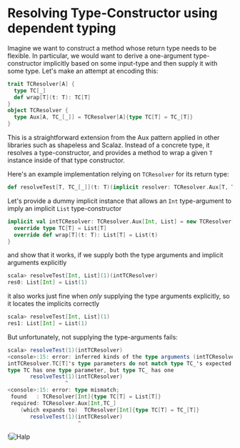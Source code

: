 # Resolving Type-Constructor using dependent typing

Imagine we want to construct a method whose return type needs to be flexible. In particular, we would want
to derive a one-argument type-constructor implicitly based on some input-type and then supply it with some type. 
Let's make an attempt at encoding this:

```scala
trait TCResolver[A] {
  type TC[_]
  def wrap[T](t: T): TC[T]
}
object TCResolver {
  type Aux[A, TC_[_]] = TCResolver[A]{type TC[T] = TC_[T]}
}
```

This is a straightforward extension from the Aux pattern applied in other libraries such as shapeless and Scalaz.
Instead of a concrete type, it resolves a type-constructor, and provides a method to wrap a given `T` instance inside
of that type constructor.

Here's an example implementation relying on `TCResolver` for its return type:

```scala
def resolveTest[T, TC_[_]](t: T)(implicit resolver: TCResolver.Aux[T, TC_]): TC_[T] = resolver.wrap(t)
```

Let's provide a dummy implicit instance that allows an `Int` type-argument to imply an implicit `List` type-constructor 

```scala
implicit val intTCResolver: TCResolver.Aux[Int, List] = new TCResolver[Int] {
  override type TC[T] = List[T]
  override def wrap[T](t: T): List[T] = List(t)
}
```

and show that it works, if we supply both the type arguments and implicit arguments explicitly

```scala
scala> resolveTest[Int, List](1)(intTCResolver)
res0: List[Int] = List(1)
```

it also works just fine when _only_ supplying the type arguments explicitly, so it locates the implicits correctly
```scala
scala> resolveTest[Int, List](1)
res1: List[Int] = List(1)
```

But unfortunately, not supplying the type-arguments fails:
```scala
scala> resolveTest(1)(intTCResolver)
<console>:15: error: inferred kinds of the type arguments (intTCResolver.TC[T]) do not conform to the expected kinds of the type parameters (type TC_).
intTCResolver.TC[T]'s type parameters do not match type TC_'s expected parameters:
type TC has one type parameter, but type TC_ has one
       resolveTest(1)(intTCResolver)
                  ^
<console>:15: error: type mismatch;
 found   : TCResolver[Int]{type TC[T] = List[T]}
 required: TCResolver.Aux[Int,TC_]
    (which expands to)  TCResolver[Int]{type TC[T] = TC_[T]}
       resolveTest(1)(intTCResolver)
                      ^
```

!![Halp](https://catmacros.files.wordpress.com/2009/07/cat-halp-1-1.jpg)
